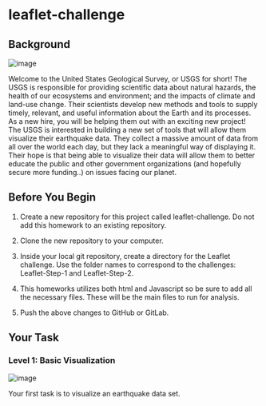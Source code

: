 # leaflet-challenge

## Background

![image](https://user-images.githubusercontent.com/75512037/118579129-16f11900-b753-11eb-889f-bffa941e3435.png)


Welcome to the United States Geological Survey, or USGS for short! The USGS is responsible for providing scientific data about natural hazards, the health of our ecosystems and environment; and the impacts of climate and land-use change. Their scientists develop new methods and tools to supply timely, relevant, and useful information about the Earth and its processes. As a new hire, you will be helping them out with an exciting new project!
The USGS is interested in building a new set of tools that will allow them visualize their earthquake data. They collect a massive amount of data from all over the world each day, but they lack a meaningful way of displaying it. Their hope is that being able to visualize their data will allow them to better educate the public and other government organizations (and hopefully secure more funding..) on issues facing our planet.

## Before You Begin


1. Create a new repository for this project called leaflet-challenge. Do not add this homework to an existing repository.


2. Clone the new repository to your computer.


3. Inside your local git repository, create a directory for the Leaflet challenge. Use the folder names to correspond to the challenges: Leaflet-Step-1 and Leaflet-Step-2.


4. This homeworks utilizes both html and Javascript so be sure to add all the necessary files. These will be the main files to run for analysis.


5. Push the above changes to GitHub or GitLab.

## Your Task

### Level 1: Basic Visualization
![image](https://user-images.githubusercontent.com/75512037/118579275-620b2c00-b753-11eb-9909-7bda242a20b3.png)

Your first task is to visualize an earthquake data set.

